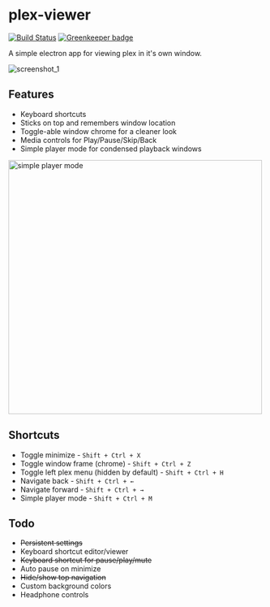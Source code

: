 
# plex-viewer

[![Build Status](https://travis-ci.org/ztoben/plex-viewer.svg?branch=master)](https://travis-ci.org/ztoben/plex-viewer) [![Greenkeeper badge](https://badges.greenkeeper.io/ztoben/plex-viewer.svg)](https://greenkeeper.io/)

A simple electron app for viewing plex in it's own window.

![screenshot_1](https://i.imgur.com/tI1dtO2.jpg)

## Features
* Keyboard shortcuts
* Sticks on top and remembers window location
* Toggle-able window chrome for a cleaner look
* Media controls for Play/Pause/Skip/Back
* Simple player mode for condensed playback windows

<img src="https://i.imgur.com/tlMJxaf.png" alt="simple player mode" height="500"/>

## Shortcuts
* Toggle minimize - `Shift + Ctrl + X`
* Toggle window frame (chrome) - `Shift + Ctrl + Z`
* Toggle left plex menu (hidden by default) - `Shift + Ctrl + H`
* Navigate back - `Shift + Ctrl + ←`
* Navigate forward - `Shift + Ctrl + →`
* Simple player mode - `Shift + Ctrl + M`

## Todo
* ~~Persistent settings~~
* Keyboard shortcut editor/viewer
* ~~Keyboard shortcut for pause/play/mute~~
* Auto pause on minimize
* ~~Hide/show top navigation~~
* Custom background colors
* Headphone controls
